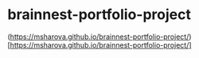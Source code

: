 # brainnest-portfolio-project

(https://msharova.github.io/brainnest-portfolio-project/)[https://msharova.github.io/brainnest-portfolio-project/]
